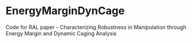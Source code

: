 # EnergyMarginDynCage
Code for RAL paper - Characterizing Robustness in Manipulation through Energy Margin and Dynamic Caging Analysis

